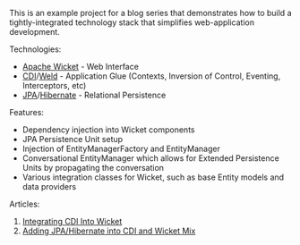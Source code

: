 This is an example project for a blog series that demonstrates how to build a tightly-integrated technology stack that simplifies web-application development.

Technologies:

 * [Apache Wicket](http://wicket.apache.org) - Web Interface
 * [CDI](http://jcp.org/en/jsr/summary?id=299)/[Weld](http://seamframework.org/Weld) - Application Glue (Contexts, Inversion of Control, Eventing, Interceptors, etc)
 * [JPA](http://jcp.org/en/jsr/detail?id=317)/[Hibernate](http://www.hibernate.org) - Relational Persistence

Features:

 * Dependency injection into Wicket components
 * JPA Persistence Unit setup
 * Injection of EntityManagerFactory and EntityManager
 * Conversational EntityManager which allows for Extended Persistence Units by propagating the conversation
 * Various integration classes for Wicket, such as base Entity models and data providers

Articles:

 1. [Integrating CDI Into Wicket](https://www.42lines.net/2011/11/15/integrating-cdi-into-wicket/)
 2. [Adding JPA/Hibernate into CDI and Wicket Mix](https://www.42lines.net/2011/11/21/adding-jpahibernate-into-the-cdi-and-wicket-mix/)



